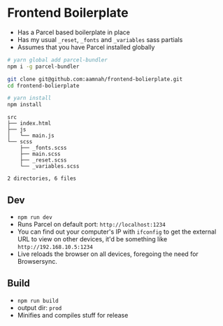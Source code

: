 # Frontend Boilerplate

- Has a Parcel based boilerplate in place
- Has my usual `_reset`, `_fonts` and `_variables` sass partials
- Assumes that you have Parcel installed globally

```bash
# yarn global add parcel-bundler
npm i -g parcel-bundler

git clone git@github.com:aamnah/frontend-bolierplate.git
cd frontend-bolierplate

# yarn install
npm install
```

```
src
├── index.html
├── js
│   └── main.js
└── scss
    ├── _fonts.scss
    ├── main.scss
    ├── _reset.scss
    └── _variables.scss

2 directories, 6 files
```

## Dev
- `npm run dev`
- Runs Parcel on default port: `http://localhost:1234`
- You can find out your computer's IP with `ifconfig` to get the external URL to view on other devices, it'd be something like `http://192.168.10.5:1234`
- Live reloads the browser on all devices, foregoing the need for Browsersync.

## Build
- `npm run build`
- output dir: `prod`
- Minifies and compiles stuff for release
